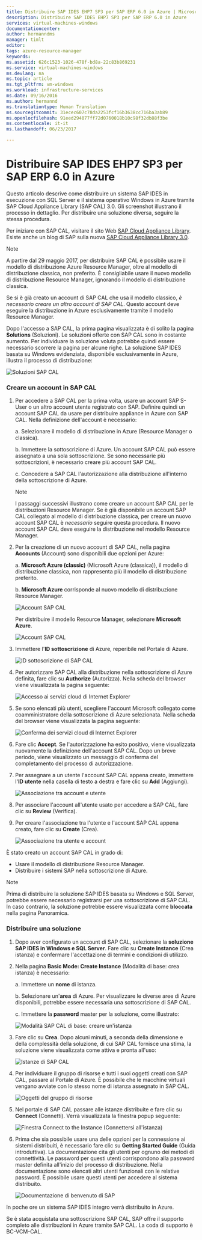 ```yaml
---
title: Distribuire SAP IDES EHP7 SP3 per SAP ERP 6.0 in Azure | Microsoft Docs
description: Distribuire SAP IDES EHP7 SP3 per SAP ERP 6.0 in Azure
services: virtual-machines-windows
documentationcenter: 
author: hermanndms
manager: timlt
editor: 
tags: azure-resource-manager
keywords: 
ms.assetid: 626c1523-1026-478f-bd8a-22c83b869231
ms.service: virtual-machines-windows
ms.devlang: na
ms.topic: article
ms.tgt_pltfrm: vm-windows
ms.workload: infrastructure-services
ms.date: 09/16/2016
ms.author: hermannd
ms.translationtype: Human Translation
ms.sourcegitcommit: 31ecec607c78da2253fcf16b3638cc716ba3ab89
ms.openlocfilehash: 91eed294077ff72d0760018b10c98f32db88f3be
ms.contentlocale: it-it
ms.lasthandoff: 06/23/2017

---
```

# <a name="deploy-sap-ides-ehp7-sp3-for-sap-erp-60-on-azure"></a>Distribuire SAP IDES EHP7 SP3 per SAP ERP 6.0 in Azure
Questo articolo descrive come distribuire un sistema SAP IDES in esecuzione con SQL Server e il sistema operativo Windows in Azure tramite SAP Cloud Appliance Library (SAP CAL) 3.0. Gli screenshot illustrano il processo in dettaglio. Per distribuire una soluzione diversa, seguire la stessa procedura.

Per iniziare con SAP CAL, visitare il sito Web [SAP Cloud Appliance Library](https://cal.sap.com/). Esiste anche un blog di SAP sulla nuova [SAP Cloud Appliance Library 3.0](http://scn.sap.com/community/cloud-appliance-library/blog/2016/05/27/sap-cloud-appliance-library-30-came-with-a-new-user-experience). 

> [!NOTE]
A partire dal 29 maggio 2017, per distribuire SAP CAL è possibile usare il modello di distribuzione Azure Resource Manager, oltre al modello di distribuzione classica, non preferito. È consigliabile usare il nuovo modello di distribuzione Resource Manager, ignorando il modello di distribuzione classica.

Se si è già creato un account di SAP CAL che usa il modello classico, *è necessario creare un altro account di SAP CAL*. Questo account deve eseguire la distribuzione in Azure esclusivamente tramite il modello Resource Manager.

Dopo l'accesso a SAP CAL, la prima pagina visualizzata è di solito la pagina **Solutions** (Soluzioni). Le soluzioni offerte con SAP CAL sono in costante aumento. Per individuare la soluzione voluta potrebbe quindi essere necessario scorrere la pagina per alcune righe. La soluzione SAP IDES basata su Windows evidenziata, disponibile esclusivamente in Azure, illustra il processo di distribuzione:

![Soluzioni SAP CAL](./media/cal-ides-erp6-ehp7-sp3-sql/ides-pic1.jpg)

### <a name="create-an-account-in-the-sap-cal"></a>Creare un account in SAP CAL
1. Per accedere a SAP CAL per la prima volta, usare un account SAP S-User o un altro account utente registrato con SAP. Definire quindi un account SAP CAL da usare per distribuire appliance in Azure con SAP CAL. Nella definizione dell'account è necessario:

    a. Selezionare il modello di distribuzione in Azure (Resource Manager o classica).

    b. Immettere la sottoscrizione di Azure. Un account SAP CAL può essere assegnato a una sola sottoscrizione. Se sono necessarie più sottoscrizioni, è necessario creare più account SAP CAL.
    
    c. Concedere a SAP CAL l'autorizzazione alla distribuzione all'interno della sottoscrizione di Azure.

    > [!NOTE]
    I passaggi successivi illustrano come creare un account SAP CAL per le distribuzioni Resource Manager. Se è già disponibile un account SAP CAL collegato al modello di distribuzione classica, per creare un nuovo account SAP CAL è *necessario* seguire questa procedura. Il nuovo account SAP CAL deve eseguire la distribuzione nel modello Resource Manager.

2. Per la creazione di un nuovo account di SAP CAL, nella pagina **Accounts** (Account) sono disponibili due opzioni per Azure: 

    a. **Microsoft Azure (classic)** (Microsoft Azure (classica)), il modello di distribuzione classica, non rappresenta più il modello di distribuzione preferito.

    b. **Microsoft Azure** corrisponde al nuovo modello di distribuzione Resource Manager.

    ![Account SAP CAL](./media/cal-ides-erp6-ehp7-sp3-sql/s4h-pic-2a.PNG)

    Per distribuire il modello Resource Manager, selezionare **Microsoft Azure**.

    ![Account SAP CAL](./media/cal-ides-erp6-ehp7-sp3-sql/s4h-pic3c.PNG)

3. Immettere l'**ID sottoscrizione** di Azure, reperibile nel Portale di Azure. 

    ![ID sottoscrizione di SAP CAL](./media/cal-ides-erp6-ehp7-sp3-sql/s4h-pic3c.PNG)

4. Per autorizzare SAP CAL alla distribuzione nella sottoscrizione di Azure definita, fare clic su **Authorize** (Autorizza). Nella scheda del browser viene visualizzata la pagina seguente:

    ![Accesso ai servizi cloud di Internet Explorer](./media/cal-ides-erp6-ehp7-sp3-sql/s4h-pic4c.PNG)

5. Se sono elencati più utenti, scegliere l'account Microsoft collegato come coamministratore della sottoscrizione di Azure selezionata. Nella scheda del browser viene visualizzata la pagina seguente:

    ![Conferma dei servizi cloud di Internet Explorer](./media/cal-ides-erp6-ehp7-sp3-sql/s4h-pic5a.PNG)

6. Fare clic **Accept**. Se l'autorizzazione ha esito positivo, viene visualizzata nuovamente la definizione dell'account SAP CAL. Dopo un breve periodo, viene visualizzato un messaggio di conferma del completamento del processo di autorizzazione.

7. Per assegnare a un utente l'account SAP CAL appena creato, immettere l'**ID utente** nella casella di testo a destra e fare clic su **Add** (Aggiungi). 

    ![Associazione tra account e utente](./media/cal-ides-erp6-ehp7-sp3-sql/s4h-pic8a.PNG)

8. Per associare l'account all'utente usato per accedere a SAP CAL, fare clic su **Review** (Verifica). 

9. Per creare l'associazione tra l'utente e l'account SAP CAL appena creato, fare clic su **Create** (Crea).

    ![Associazione tra utente e account](./media/cal-ides-erp6-ehp7-sp3-sql/s4h-pic9b.PNG)

È stato creato un account SAP CAL in grado di:

- Usare il modello di distribuzione Resource Manager.
- Distribuire i sistemi SAP nella sottoscrizione di Azure.

> [!NOTE]
Prima di distribuire la soluzione SAP IDES basata su Windows e SQL Server, potrebbe essere necessario registrarsi per una sottoscrizione di SAP CAL. In caso contrario, la soluzione potrebbe essere visualizzata come **bloccata** nella pagina Panoramica.

### <a name="deploy-a-solution"></a>Distribuire una soluzione
1. Dopo aver configurato un account di SAP CAL, selezionare la **soluzione SAP IDES in Windows e SQL Server**. Fare clic su **Create Instance** (Crea istanza) e confermare l'accettazione di termini e condizioni di utilizzo. 

2. Nella pagina **Basic Mode: Create Instance** (Modalità di base: crea istanza) è necessario:

    a. Immettere un **nome** di istanza.

    b. Selezionare un'**area** di Azure. Per visualizzare le diverse aree di Azure disponibili, potrebbe essere necessaria una sottoscrizione di SAP CAL.

    c.  Immettere la **password** master per la soluzione, come illustrato:

    ![Modalità SAP CAL di base: creare un'istanza](./media/cal-ides-erp6-ehp7-sp3-sql/ides-pic10a.png)

3. Fare clic su **Crea**. Dopo alcuni minuti, a seconda della dimensione e della complessità della soluzione, di cui SAP CAL fornisce una stima, la soluzione viene visualizzata come attiva e pronta all'uso: 

    ![Istanze di SAP CAL](./media/cal-ides-erp6-ehp7-sp3-sql/ides-pic12a.png)

4. Per individuare il gruppo di risorse e tutti i suoi oggetti creati con SAP CAL, passare al Portale di Azure. È possibile che le macchine virtuali vengano avviate con lo stesso nome di istanza assegnato in SAP CAL.

    ![Oggetti del gruppo di risorse](./media/cal-ides-erp6-ehp7-sp3-sql/ides_resource_group.PNG)

5. Nel portale di SAP CAL passare alle istanze distribuite e fare clic su **Connect** (Connetti). Verrà visualizzata la finestra popup seguente: 

    ![Finestra Connect to the Instance (Connettersi all'istanza)](./media/cal-ides-erp6-ehp7-sp3-sql/ides-pic14a.PNG)

6. Prima che sia possibile usare una delle opzioni per la connessione ai sistemi distribuiti, è necessario fare clic su **Getting Started Guide** (Guida introduttiva). La documentazione cita gli utenti per ognuno dei metodi di connettività. Le password per questi utenti corrispondono alla password master definita all'inizio del processo di distribuzione. Nella documentazione sono elencati altri utenti funzionali con le relative password. È possibile usare questi utenti per accedere al sistema distribuito.

    ![Documentazione di benvenuto di SAP](./media/cal-ides-erp6-ehp7-sp3-sql/ides-pic15.jpg)

In poche ore un sistema SAP IDES integro verrà distribuito in Azure.

Se è stata acquistata una sottoscrizione SAP CAL, SAP offre il supporto completo alle distribuzioni in Azure tramite SAP CAL. La coda di supporto è BC-VCM-CAL.


